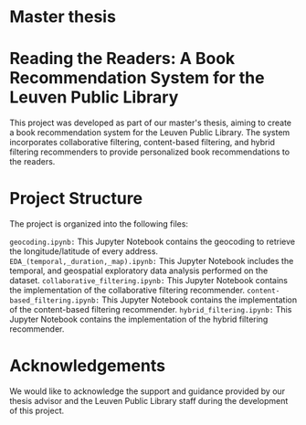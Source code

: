 # Master thesis 
# Reading the Readers: A Book Recommendation System for the Leuven Public Library

This project was developed as part of our master's thesis, aiming to create a book recommendation system for the Leuven Public Library. The system incorporates collaborative filtering, content-based filtering, and hybrid filtering recommenders to provide personalized book recommendations to the readers.

# Project Structure
The project is organized into the following files:

`geocoding.ipynb:` This Jupyter Notebook contains the geocoding to retrieve the longitude/latitude of every address.
`EDA_(temporal,_duration,_map).ipynb:` This Jupyter Notebook includes the temporal, and geospatial exploratory data analysis performed on the dataset.
`collaborative_filtering.ipynb:` This Jupyter Notebook contains the implementation of the collaborative filtering recommender.
`content-based_filtering.ipynb:` This Jupyter Notebook contains the implementation of the content-based filtering recommender.
`hybrid_filtering.ipynb:` This Jupyter Notebook contains the implementation of the hybrid filtering recommender.
 

# Acknowledgements
We would like to acknowledge the support and guidance provided by our thesis advisor and the Leuven Public Library staff during the development of this project.

 

